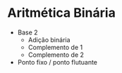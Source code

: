 # Aritmética Binária

- Base 2 
    - Adição binária
    - Complemento de 1
    - Complemento de 2
- Ponto fixo / ponto flutuante

